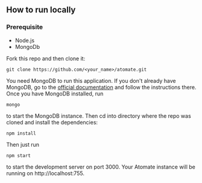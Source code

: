 ## How to run locally

### Prerequisite

- Node.js
- MongoDb

Fork this repo and then clone it:

```
git clone https://github.com/<your_name>/atomate.git
```

You need MongoDB to run this application. If you don't already have MongoDB, go to the [official documentation](https://docs.mongodb.com/manual/installation/) and follow the instructions there. Once you have MongoDB installed, run

```
mongo
```

to start the MongoDB instance. Then cd into directory where the repo was cloned and install the dependencies:

```
npm install
```

Then just run

```
npm start
```

to start the development server on port 3000. Your Atomate instance will be running on http://localhost:755.
